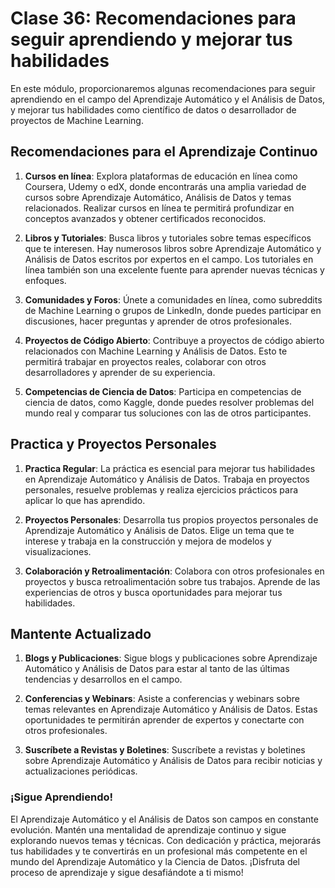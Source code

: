 # Clase 36: Recomendaciones para seguir aprendiendo y mejorar tus habilidades

En este módulo, proporcionaremos algunas recomendaciones para seguir aprendiendo en el campo del Aprendizaje Automático y el Análisis de Datos, y mejorar tus habilidades como científico de datos o desarrollador de proyectos de Machine Learning.

## Recomendaciones para el Aprendizaje Continuo

1. **Cursos en línea**: Explora plataformas de educación en línea como Coursera, Udemy o edX, donde encontrarás una amplia variedad de cursos sobre Aprendizaje Automático, Análisis de Datos y temas relacionados. Realizar cursos en línea te permitirá profundizar en conceptos avanzados y obtener certificados reconocidos.

2. **Libros y Tutoriales**: Busca libros y tutoriales sobre temas específicos que te interesen. Hay numerosos libros sobre Aprendizaje Automático y Análisis de Datos escritos por expertos en el campo. Los tutoriales en línea también son una excelente fuente para aprender nuevas técnicas y enfoques.

3. **Comunidades y Foros**: Únete a comunidades en línea, como subreddits de Machine Learning o grupos de LinkedIn, donde puedes participar en discusiones, hacer preguntas y aprender de otros profesionales.

4. **Proyectos de Código Abierto**: Contribuye a proyectos de código abierto relacionados con Machine Learning y Análisis de Datos. Esto te permitirá trabajar en proyectos reales, colaborar con otros desarrolladores y aprender de su experiencia.

5. **Competencias de Ciencia de Datos**: Participa en competencias de ciencia de datos, como Kaggle, donde puedes resolver problemas del mundo real y comparar tus soluciones con las de otros participantes.

## Practica y Proyectos Personales

1. **Practica Regular**: La práctica es esencial para mejorar tus habilidades en Aprendizaje Automático y Análisis de Datos. Trabaja en proyectos personales, resuelve problemas y realiza ejercicios prácticos para aplicar lo que has aprendido.

2. **Proyectos Personales**: Desarrolla tus propios proyectos personales de Aprendizaje Automático y Análisis de Datos. Elige un tema que te interese y trabaja en la construcción y mejora de modelos y visualizaciones.

3. **Colaboración y Retroalimentación**: Colabora con otros profesionales en proyectos y busca retroalimentación sobre tus trabajos. Aprende de las experiencias de otros y busca oportunidades para mejorar tus habilidades.

## Mantente Actualizado

1. **Blogs y Publicaciones**: Sigue blogs y publicaciones sobre Aprendizaje Automático y Análisis de Datos para estar al tanto de las últimas tendencias y desarrollos en el campo.

2. **Conferencias y Webinars**: Asiste a conferencias y webinars sobre temas relevantes en Aprendizaje Automático y Análisis de Datos. Estas oportunidades te permitirán aprender de expertos y conectarte con otros profesionales.

3. **Suscríbete a Revistas y Boletines**: Suscríbete a revistas y boletines sobre Aprendizaje Automático y Análisis de Datos para recibir noticias y actualizaciones periódicas.

### ¡Sigue Aprendiendo!

El Aprendizaje Automático y el Análisis de Datos son campos en constante evolución. Mantén una mentalidad de aprendizaje continuo y sigue explorando nuevos temas y técnicas. Con dedicación y práctica, mejorarás tus habilidades y te convertirás en un profesional más competente en el mundo del Aprendizaje Automático y la Ciencia de Datos. ¡Disfruta del proceso de aprendizaje y sigue desafiándote a ti mismo!
